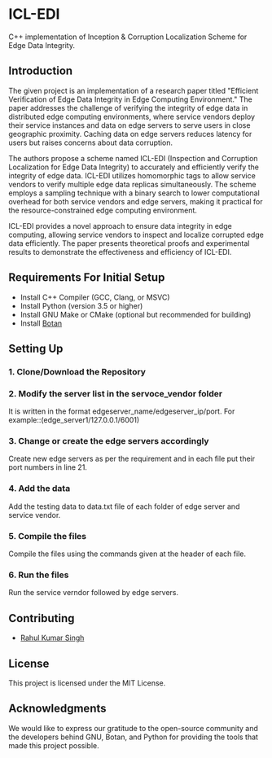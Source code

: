 # ICL-EDI
C++ implementation of Inception &amp; Corruption Localization Scheme for Edge Data Integrity.

## Introduction
The given project is an implementation of a research paper titled "Efficient Verification of Edge Data Integrity in Edge Computing Environment." The paper addresses the challenge of verifying the integrity of edge data in distributed edge computing environments, where service vendors deploy their service instances and data on edge servers to serve users in close geographic proximity. Caching data on edge servers reduces latency for users but raises concerns about data corruption.

The authors propose a scheme named ICL-EDI (Inspection and Corruption Localization for Edge Data Integrity) to accurately and efficiently verify the integrity of edge data. ICL-EDI utilizes homomorphic tags to allow service vendors to verify multiple edge data replicas simultaneously. The scheme employs a sampling technique with a binary search to lower computational overhead for both service vendors and edge servers, making it practical for the resource-constrained edge computing environment.

ICL-EDI provides a novel approach to ensure data integrity in edge computing, allowing service vendors to inspect and localize corrupted edge data efficiently. The paper presents theoretical proofs and experimental results to demonstrate the effectiveness and efficiency of ICL-EDI.


## Requirements For Initial Setup
- Install C++ Compiler (GCC, Clang, or MSVC)
- Install Python (version 3.5 or higher)
- Install GNU Make or CMake (optional but recommended for building)
- Install [Botan](https://botan.randombit.net/)

## Setting Up
### 1. Clone/Download the Repository
### 2. Modify the server list in the servoce_vendor folder
It is written in the format edgeserver_name/edgeserver_ip/port. For example::(edge_server1/127.0.0.1/6001)

### 3. Change or create the edge servers accordingly
Create new edge servers as per the requirement and in each file put their port numbers in line 21.

### 4. Add the data
Add the testing data to data.txt file of each folder of edge server and service vendor.

### 5. Compile the files 
Compile the files using the commands given at the header of each file.

### 6. Run the files
Run the service verndor followed by edge servers.

## Contributing
- [Rahul Kumar Singh](https://github.com/Goodwiller) 

## License
This project is licensed under the MIT License.

## Acknowledgments
We would like to express our gratitude to the open-source community and the developers behind GNU, Botan, and Python for providing the tools that made this project possible.